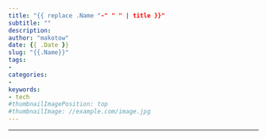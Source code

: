 ```yaml
---
title: "{{ replace .Name "-" " " | title }}"
subtitle: ""
description: 
author: "makotow"
date: {{ .Date }}
slug: "{{.Name}}"
tags:
-
categories:
-
keywords:
- tech
#thumbnailImagePosition: top
#thumbnailImage: //example.com/image.jpg
---
```



<!--more-->

<!-- toc -->

---